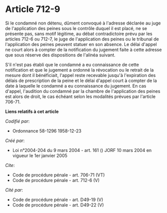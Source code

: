 # Article 712-9

Si le condamné non détenu, dûment convoqué à l'adresse déclarée au juge de l'application des peines sous le contrôle duquel
il est placé, ne se présente pas, sans motif légitime, au débat contradictoire prévu par les articles 712-6 ou 712-7, le juge
de l'application des peines ou le tribunal de l'application des peines peuvent statuer en son absence. Le délai d'appel ne
court alors à compter de la notification du jugement faite à cette adresse que sous réserve des dispositions de l'alinéa
suivant. 

S'il n'est pas établi que le condamné a eu connaissance de cette notification et que le jugement a ordonné la révocation ou
le retrait de la mesure dont il bénéficiait, l'appel reste recevable jusqu'à l'expiration des délais de prescription de la
peine et le délai d'appel court à compter de la date à laquelle le condamné a eu connaissance du jugement. En cas d'appel,
l'audition du condamné par la chambre de l'application des peines est alors de droit, le cas échéant selon les modalités
prévues par l'article 706-71.

**Liens relatifs à cet article**

_Codifié par_:

  - Ordonnance 58-1296 1958-12-23

_Créé par_:

  - Loi n°2004-204 du 9 mars 2004 - art. 161 () JORF 10 mars 2004 en vigueur le 1er janvier 2005

_Cite_:

  - Code de procédure pénale - art. 706-71 (VT)
  - Code de procédure pénale - art. 712-6 (V)

_Cité par_:

  - Code de procédure pénale - art. D49-19 (V)
  - Code de procédure pénale - art. D49-22 (V)
